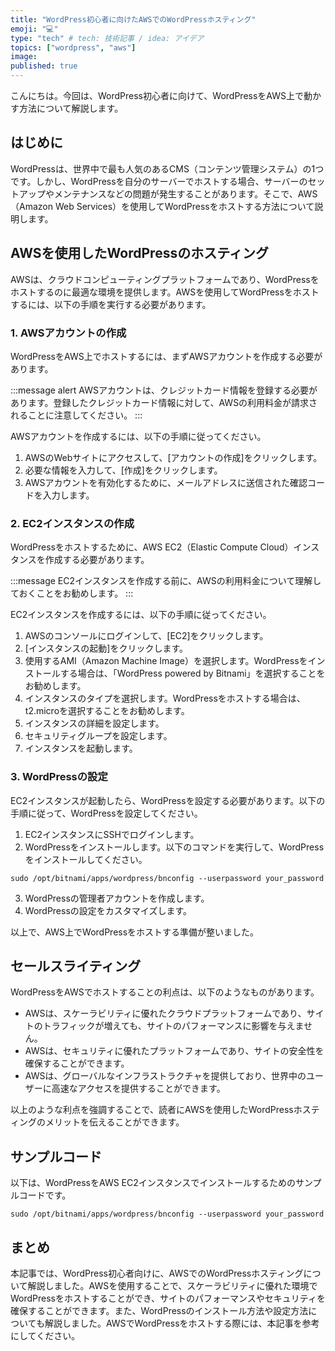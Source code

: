 ```yaml
---
title: "WordPress初心者に向けたAWSでのWordPressホスティング"
emoji: "💻"
type: "tech" # tech: 技術記事 / idea: アイデア
topics: ["wordpress", "aws"]
image: 
published: true
---
```


こんにちは。今回は、WordPress初心者に向けて、WordPressをAWS上で動かす方法について解説します。

## はじめに

WordPressは、世界中で最も人気のあるCMS（コンテンツ管理システム）の1つです。しかし、WordPressを自分のサーバーでホストする場合、サーバーのセットアップやメンテナンスなどの問題が発生することがあります。そこで、AWS（Amazon Web Services）を使用してWordPressをホストする方法について説明します。

## AWSを使用したWordPressのホスティング

AWSは、クラウドコンピューティングプラットフォームであり、WordPressをホストするのに最適な環境を提供します。AWSを使用してWordPressをホストするには、以下の手順を実行する必要があります。

### 1. AWSアカウントの作成

WordPressをAWS上でホストするには、まずAWSアカウントを作成する必要があります。

:::message alert
AWSアカウントは、クレジットカード情報を登録する必要があります。登録したクレジットカード情報に対して、AWSの利用料金が請求されることに注意してください。
:::

AWSアカウントを作成するには、以下の手順に従ってください。

1. AWSのWebサイトにアクセスして、[アカウントの作成]をクリックします。
2. 必要な情報を入力して、[作成]をクリックします。
3. AWSアカウントを有効化するために、メールアドレスに送信された確認コードを入力します。

### 2. EC2インスタンスの作成

WordPressをホストするために、AWS EC2（Elastic Compute Cloud）インスタンスを作成する必要があります。

:::message
EC2インスタンスを作成する前に、AWSの利用料金について理解しておくことをお勧めします。
:::

EC2インスタンスを作成するには、以下の手順に従ってください。

1. AWSのコンソールにログインして、[EC2]をクリックします。
2. [インスタンスの起動]をクリックします。
3. 使用するAMI（Amazon Machine Image）を選択します。WordPressをインストールする場合は、「WordPress powered by Bitnami」を選択することをお勧めします。
4. インスタンスのタイプを選択します。WordPressをホストする場合は、t2.microを選択することをお勧めします。
5. インスタンスの詳細を設定します。
6. セキュリティグループを設定します。
7. インスタンスを起動します。

### 3. WordPressの設定

EC2インスタンスが起動したら、WordPressを設定する必要があります。以下の手順に従って、WordPressを設定してください。

1. EC2インスタンスにSSHでログインします。
2. WordPressをインストールします。以下のコマンドを実行して、WordPressをインストールしてください。

```
sudo /opt/bitnami/apps/wordpress/bnconfig --userpassword your_password
```

3. WordPressの管理者アカウントを作成します。
4. WordPressの設定をカスタマイズします。

以上で、AWS上でWordPressをホストする準備が整いました。

## セールスライティング

WordPressをAWSでホストすることの利点は、以下のようなものがあります。

- AWSは、スケーラビリティに優れたクラウドプラットフォームであり、サイトのトラフィックが増えても、サイトのパフォーマンスに影響を与えません。
- AWSは、セキュリティに優れたプラットフォームであり、サイトの安全性を確保することができます。
- AWSは、グローバルなインフラストラクチャを提供しており、世界中のユーザーに高速なアクセスを提供することができます。

以上のような利点を強調することで、読者にAWSを使用したWordPressホスティングのメリットを伝えることができます。

## サンプルコード

以下は、WordPressをAWS EC2インスタンスでインストールするためのサンプルコードです。

```
sudo /opt/bitnami/apps/wordpress/bnconfig --userpassword your_password
```

## まとめ

本記事では、WordPress初心者向けに、AWSでのWordPressホスティングについて解説しました。AWSを使用することで、スケーラビリティに優れた環境でWordPressをホストすることができ、サイトのパフォーマンスやセキュリティを確保することができます。また、WordPressのインストール方法や設定方法についても解説しました。AWSでWordPressをホストする際には、本記事を参考にしてください。
